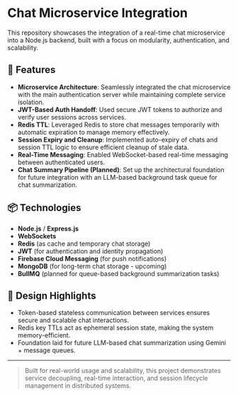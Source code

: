 
# Chat Microservice Integration

This repository showcases the integration of a real-time chat microservice into a Node.js backend, built with a focus on modularity, authentication, and scalability.

## 🔧 Features

- **Microservice Architecture**: Seamlessly integrated the chat microservice with the main authentication server while maintaining complete service isolation.
- **JWT-Based Auth Handoff**: Used secure JWT tokens to authorize and verify user sessions across services.
- **Redis TTL**: Leveraged Redis to store chat messages temporarily with automatic expiration to manage memory effectively.
- **Session Expiry and Cleanup**: Implemented auto-expiry of chats and session TTL logic to ensure efficient cleanup of stale data.
- **Real-Time Messaging**: Enabled WebSocket-based real-time messaging between authenticated users.
- **Chat Summary Pipeline (Planned)**: Set up the architectural foundation for future integration with an LLM-based background task queue for chat summarization.

## 📦 Technologies

- **Node.js** / **Express.js**
- **WebSockets**
- **Redis** (as cache and temporary chat storage)
- **JWT** (for authentication and identity propagation)
- **Firebase Cloud Messaging** (for push notifications)
- **MongoDB** (for long-term chat storage - upcoming)
- **BullMQ** (planned for queue-based background summarization tasks)

## 🧠 Design Highlights

- Token-based stateless communication between services ensures secure and scalable chat interactions.
- Redis key TTLs act as ephemeral session state, making the system memory-efficient.
- Foundation laid for future LLM-based chat summarization using Gemini + message queues.

---

> Built for real-world usage and scalability, this project demonstrates service decoupling, real-time interaction, and session lifecycle management in distributed systems.
